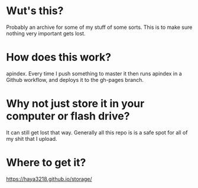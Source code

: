 # Wut's this?

Probably an archive for some of my stuff of some sorts. This is to make sure nothing very important gets lost.

# How does this work?

apindex. Every time I push something to master it then runs apindex in a Github workflow, and deploys it to the gh-pages branch.

# Why not just store it in your computer or flash drive?

It can still get lost that way. Generally all this repo is is a safe spot for all of my shit that I upload.

# Where to get it?

https://haya3218.github.io/storage/
